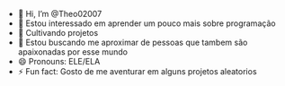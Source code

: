 - 👋 Hi, I’m @Theo02007
- 👀 Estou interessado em aprender um pouco mais sobre programação
- 🌱 Cultivando projetos 
- 💞️ Estou buscando me aproximar de pessoas que tambem são apaixonadas por esse mundo
- 😄 Pronouns: ELE/ELA
- ⚡ Fun fact: Gosto de me aventurar em alguns projetos aleatorios

<!---
Theo02007/Theo02007 is a ✨ special ✨ repository because its `README.md` (this file) appears on your GitHub profile.
You can click the Preview link to take a look at your changes.
--->
